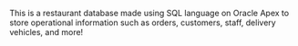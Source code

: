 This is a restaurant database made using SQL language on Oracle Apex to store operational information such as orders, customers, staff, delivery vehicles, and more!
